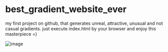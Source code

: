 ﻿# best_gradient_website_ever

my first project on github, that generates unreal, attractive, unusual and not casual gradients.
just execute index.html by your browser and enjoy this masterpiece =)

![image](https://github.com/theleshe/best_gradient_website_ever/assets/143588777/e7252afb-2723-4560-baf0-62fe09639c18)
